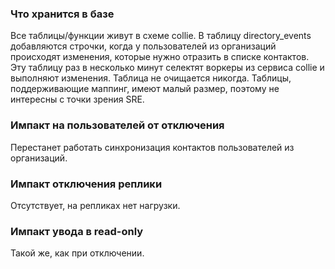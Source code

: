 ### Что хранится в базе
Все таблицы/функции живут в схеме collie.
В таблицу directory_events добавляются строчки, когда у пользователей из организаций происходят изменения,
которые нужно отразить в списке контактов.
Эту таблицу раз в несколько минут селектят воркеры из сервиса collie и выполняют изменения.
Таблица не очищается никогда.
Таблицы, поддерживающие маппинг, имеют малый размер, поэтому не интересны с точки зрения SRE.

### Импакт на пользователей от отключения
Перестанет работать синхронизация контактов пользователей из организаций.

### Импакт отключения реплики
Отсутствует, на репликах нет нагрузки.

### Импакт увода в read-only
Такой же, как при отключении.